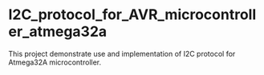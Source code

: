 # I2C_protocol_for_AVR_microcontroller_atmega32a
This project demonstrate use and implementation of I2C protocol for Atmega32A microcontroller.
